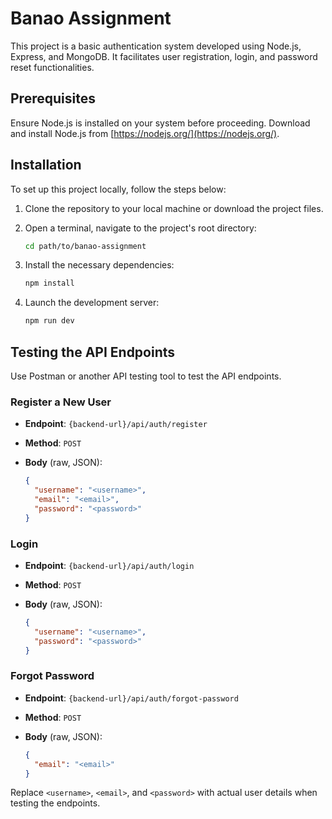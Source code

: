 # Banao Assignment

This project is a basic authentication system developed using Node.js, Express, and MongoDB. It facilitates user registration, login, and password reset functionalities.

## Prerequisites

Ensure Node.js is installed on your system before proceeding. Download and install Node.js from [https://nodejs.org/](https://nodejs.org/).

## Installation

To set up this project locally, follow the steps below:

1. Clone the repository to your local machine or download the project files.
2. Open a terminal, navigate to the project's root directory:

   ```sh
   cd path/to/banao-assignment
   ```

3. Install the necessary dependencies:

   ```sh
   npm install
   ```

4. Launch the development server:

   ```sh
   npm run dev
   ```

## Testing the API Endpoints

Use Postman or another API testing tool to test the API endpoints.

### Register a New User

- **Endpoint**: `{backend-url}/api/auth/register`
- **Method**: `POST`
- **Body** (raw, JSON):

  ```json
  {
    "username": "<username>",
    "email": "<email>",
    "password": "<password>"
  }
  ```

### Login

- **Endpoint**: `{backend-url}/api/auth/login`
- **Method**: `POST`
- **Body** (raw, JSON):

  ```json
  {
    "username": "<username>",
    "password": "<password>"
  }
  ```

### Forgot Password

- **Endpoint**: `{backend-url}/api/auth/forgot-password`
- **Method**: `POST`
- **Body** (raw, JSON):

  ```json
  {
    "email": "<email>"
  }
  ```

Replace `<username>`, `<email>`, and `<password>` with actual user details when testing the endpoints.
